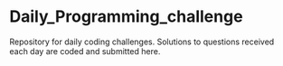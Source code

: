 # Daily_Programming_challenge
Repository for daily coding challenges. Solutions to questions received each day are coded and submitted here.

